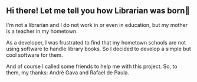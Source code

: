 ## Hi there! Let me tell you how Librarian was born👋

I'm not a librarian and I do not work in or even in education, but my mother is a teacher in my hometown.

As a developer, I was frustrated to find that my hometown schools are not using software to handle library books. So I decided to develop a simple but cool software for them.

And of course I called some friends to help me with this project. So, to them, my thanks: André Gava and Rafael de Paula.

